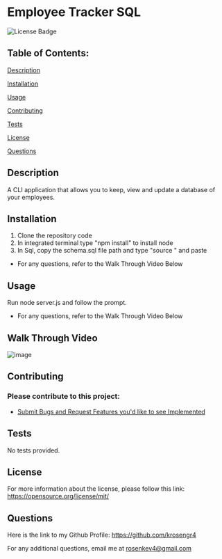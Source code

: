 # Employee Tracker SQL 
 
![License Badge](https://img.shields.io/badge/License-MIT-blue.svg)

## Table of Contents: 
[Description](#description) 

[Installation](#installation) 

[Usage](#usage) 

[Contributing](#contributing) 

[Tests](#tests) 

[License](#license) 

[Questions](#questions) 


## Description
A CLI application that allows you to keep, view and update a database of your employees. 

## Installation
1) Clone the repository code
2) In integrated terminal type "npm install" to install node
3) In Sql, copy the schema.sql file path and type "source " and paste
- For any questions, refer to the Walk Through Video Below


## Usage
Run node server.js and follow the prompt.
- For any questions, refer to the Walk Through Video Below

## Walk Through Video
![image]()

## Contributing

### Please contribute to this project:
- [Submit Bugs and Request Features you'd like to see Implemented](https://github.com/krosengr4/EmployeeTracker-SQL/issues)

## Tests
No tests provided.

## License
For more information about the license, please follow this link: https://opensource.org/license/mit/

## Questions
Here is the link to my Github Profile: https://github.com/krosengr4 

For any additional questions, email me at rosenkev4@gmail.com